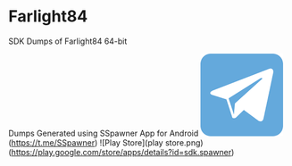# Farlight84
SDK Dumps of Farlight84 64-bit


Dumps Generated using SSpawner App for Android
![Telegram](telegram.png)(https://t.me/SSpawner)
![Play Store](play store.png)(https://play.google.com/store/apps/details?id=sdk.spawner)
